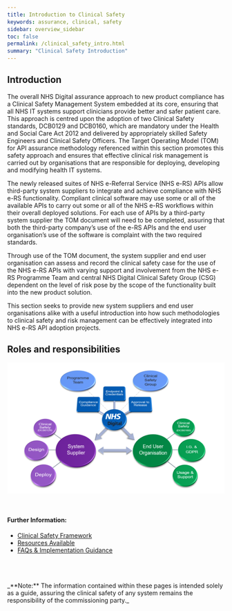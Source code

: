 ```yaml
---
title: Introduction to Clinical Safety
keywords: assurance, clinical, safety
sidebar: overview_sidebar
toc: false
permalink: /clinical_safety_intro.html
summary: "Clinical Safety Introduction"
---
```


## Introduction

<!-- APIs allow Clinical Software programmes to integrate with the NHS e-Referral Service to allow eRS functionality to be accessed within the clinical software system. A clinical software system may use some or all of the available APIs to carry out some or all of the NHS e-Referral service functionality within their system.  

For each use of APIs by a third party clinical software company the Target Operating Model (TOM) document will need to be completed assuring that both the third party company’s use of the e-RS APIs and the end user organisation's use of the software is complaint with DCB0129 and DCB0160.  

Using the TOM document the software company and end user organisation can assess and record the clinical safety case for the use of the NHS e-Referral APIs with varying involvement of the NHS e-Referral Clinical safety Team, dependant on the level of risk the functionality within the APIs pose. -->

The overall NHS Digital assurance approach to new product compliance has a Clinical Safety Management System embedded at its core, ensuring that all NHS IT systems support clinicians provide better and safer patient care. This approach is centred upon the adoption of two Clinical Safety standards, DCB0129 and DCB0160, which are mandatory under the Health and Social Care Act 2012 and delivered by appropriately skilled Safety Engineers and Clinical Safety Officers. The Target Operating Model (TOM) for API assurance methodology referenced within this section promotes this safety approach and ensures that effective clinical risk management is carried out by organisations that are responsible for deploying, developing and modifying health IT systems.

The newly released suites of NHS e-Referral Service (NHS e-RS) APIs allow third-party system suppliers to integrate and achieve compliance with NHS e-RS functionality. Compliant clinical software may use some or all of the available APIs to carry out some or all of the NHS e-RS workflows within their overall deployed solutions. For each use of APIs by a third-party system supplier the TOM document will need to be completed, assuring that both the third-party company’s use of the e-RS APIs and the end user organisation’s use of the software is complaint with the two required standards.  

Through use of the TOM document, the system supplier and end user organisation can assess and record the clinical safety case for the use of the NHS e-RS APIs with varying support and involvement from the NHS e-RS Programme Team and central NHS Digital Clinical Safety Group (CSG) dependent on the level of risk pose by the scope of the functionality built into the new product solution.  

This section seeks to provide new system suppliers and end user organisations alike with a useful introduction into how such methodologies to clinical safety and risk management can be effectively integrated into NHS e-RS API adoption projects.


## Roles and responsibilities
![Roles and Responsibilities Diagram](images/assure/roles_responsibilities.png)

<br>

#### Further Information:

- [Clinical Safety Framework](clinical_safety_framework.html)
- [Resources Available](clinical_safety_resources.html)
- [FAQs & Implementation Guidance](clinical_safety_faqs.html)

<br>
<br>
<br>
_**Note:** The information contained within these pages is intended solely as a guide, assuring the clinical safety of any system remains the responsibility of the commissioning party._
